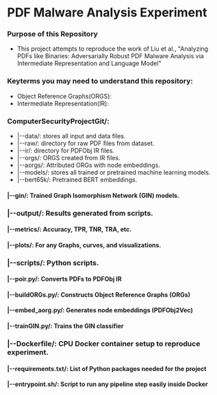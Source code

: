 # PDF Malware Analysis Experiment

### Purpose of this Repository  
- This project attempts to reproduce the work of Liu et al., "Analyzing PDFs like Binaries: Adversarially Robust PDF Malware Analysis via Intermediate Representation and Language Model"


### Keyterms you may need to understand this repository:  
- Object Reference Graphs(ORGS):  
- Intermediate Representation(IR):


### ComputerSecurityProjectGit/:
- |--data/: stores all input and data files. 
-  |--raw/: directory for raw PDF files from dataset.  
-  |--ir/: directory for PDFObj IR files.  
-  |--orgs/: ORGS created from IR files.  
-  |--aorgs/: Attributed ORGs with node embeddings.  
- |--models/: stores all trained or pretrained machine learning models.  
- |--bert65k/: Pretrained BERT embeddings.  
 #### |--gin/: Trained Graph Isomorphism Network (GIN) models.  
### |--output/: Results generated from scripts.  
 #### |--metrics/: Accuracy, TPR, TNR, TRA, etc.  
 #### |--plots/: For any Graphs, curves, and visualizations.  
### |--scripts/: Python scripts.  
 #### |--poir.py/: Converts PDFs to PDFObj IR  
 #### |--buildORGs.py/: Constructs Object Reference Graphs (ORGs)  
 #### |--embed_aorg.py/: Generates node embeddings (PDFObj2Vec)  
 #### |--trainGIN.py/: Trains the GIN classifier
### |--Dockerfile/: CPU Docker container setup to reproduce experiment.  
 #### |--requirements.txt/: List of Python packages needed for the project  
 #### |--entrypoint.sh/: Script to run any pipeline step easily inside Docker
